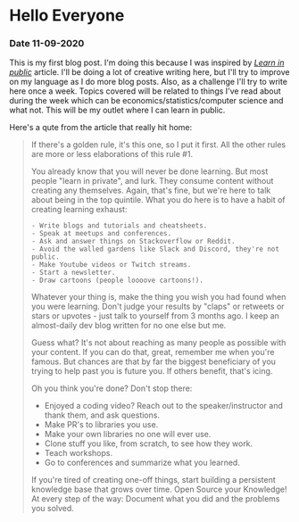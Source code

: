 # Hello Everyone
  
### Date 11-09-2020
This is my first blog post. I'm doing this because I was inspired by [_Learn in public_](https://www.swyx.io/writing/learn-in-public/)
article. I'll be doing a lot of creative writing here, but I'll try to improve on my language as I do more blog posts.
Also, as a challenge I'll try to write here once a week. Topics covered will be related to things I've read about during
the week which can be economics/statistics/computer science and what not. This will be my outlet where I can learn in 
public.

Here's a qute from the article that really hit home:

>If there's a golden rule, it's this one, so I put it first. All the other rules are more or less elaborations of this 
rule #1.
> 
>You already know that you will never be done learning. But most people "learn in private", and lurk. They consume 
>content without creating any themselves. Again, that's fine, but we're here to talk about being in the top quintile. 
>What you do here is to have a habit of creating learning exhaust:
> ```
> - Write blogs and tutorials and cheatsheets.
> - Speak at meetups and conferences.
> - Ask and answer things on Stackoverflow or Reddit. 
> - Avoid the walled gardens like Slack and Discord, they're not public.
> - Make Youtube videos or Twitch streams.
> - Start a newsletter.
> - Draw cartoons (people loooove cartoons!).
> ```
>Whatever your thing is, make the thing you wish you had found when you were learning. Don't judge your results by 
>"claps" or retweets or stars or upvotes - just talk to yourself from 3 months ago. I keep an almost-daily dev blog 
>written for no one else but me.
>
>Guess what? It's not about reaching as many people as possible with your content. If you can do that, great, remember 
>me when you're famous. But chances are that by far the biggest beneficiary of you trying to help past you is future 
>you. If others benefit, that's icing.
>
>Oh you think you're done? Don't stop there:
>- Enjoyed a coding video? Reach out to the speaker/instructor and thank them, and ask questions.
>- Make PR's to libraries you use.
>- Make your own libraries no one will ever use.
>- Clone stuff you like, from scratch, to see how they work.
>- Teach workshops.
>- Go to conferences and summarize what you learned.
>
>If you're tired of creating one-off things, start building a persistent knowledge base that grows over time. Open 
>Source your Knowledge! At every step of the way: Document what you did and the problems you solved.
